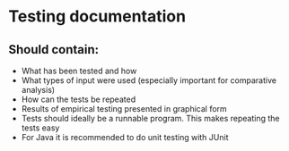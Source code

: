 # Testing documentation

## Should contain: 
- What has been tested and how
- What types of input were used (especially important for comparative analysis)
- How can the tests be repeated
- Results of empirical testing presented in graphical form
- Tests should ideally be a runnable program. This makes repeating the tests easy
- For Java it is recommended to do unit testing with JUnit